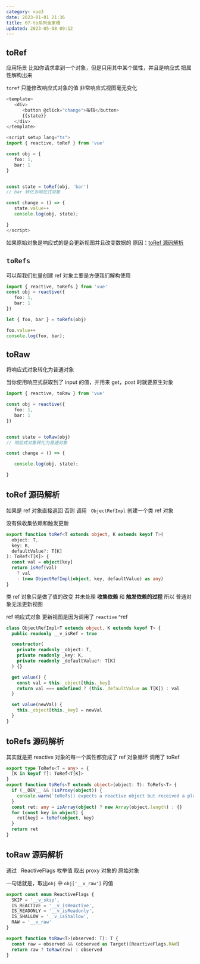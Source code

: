 ```yaml
---
category: vue3
date: 2023-01-01 21:36
title: 07-to系列全家桶
updated: 2023-05-08 09:12
---
```


## toRef

应用场景
比如你请求拿到一个对象，但是只用其中某个属性，并且是响应式
把属性解构出来

`toref` 只能修改响应式对象的值 非常响应式视图毫无变化

```ts
<template>
   <div>
      <button @click="change">按钮</button>
      {{state}}
   </div>
</template>

<script setup lang="ts">
import { reactive, toRef } from 'vue'

const obj = {
   foo: 1,
   bar: 1
}


const state = toRef(obj, 'bar')
// bar 转化为响应式对象

const change = () => {
   state.value++
   console.log(obj, state);

}
</script>
```

如果原始对象是响应式的是会更新视图并且改变数据的
原因：[toRef 源码解析](#^ref)

## `toRefs`

可以帮我们批量创建 ref 对象主要是方便我们解构使用

```ts
import { reactive, toRefs } from 'vue'
const obj = reactive({
   foo: 1,
   bar: 1
})

let { foo, bar } = toRefs(obj)

foo.value++
console.log(foo, bar);
```

## toRaw

将响应式对象转化为普通对象

当你使用响应式获取到了 input 的值，并用来 get，post 时就要原生对象

```ts
import { reactive, toRaw } from 'vue'

const obj = reactive({
   foo: 1,
   bar: 1
})


const state = toRaw(obj)
// 响应式对象转化为普通对象

const change = () => {

   console.log(obj, state);

}
```

## toRef 源码解析

如果是 ref 对象直接返回 否则 调用   `ObjectRefImpl` 创建一个类 ref 对象

没有做收集依赖和触发更新

```ts
export function toRef<T extends object, K extends keyof T>(
  object: T,
  key: K,
  defaultValue?: T[K]
): ToRef<T[K]> {
  const val = object[key]
  return isRef(val)
    ? val
    : (new ObjectRefImpl(object, key, defaultValue) as any)
}
```

类 ref 对象只是做了值的改变 并未处理 **收集依赖** 和 **触发依赖的过程** 所以 普通对象无法更新视图

ref 响应式对象 更新视图是因为调用了 `reactive`
^ref

```ts
class ObjectRefImpl<T extends object, K extends keyof T> {
  public readonly __v_isRef = true

  constructor(
    private readonly _object: T,
    private readonly _key: K,
    private readonly _defaultValue?: T[K]
  ) {}

  get value() {
    const val = this._object[this._key]
    return val === undefined ? (this._defaultValue as T[K]) : val
  }

  set value(newVal) {
    this._object[this._key] = newVal
  }
}
```

## toRefs 源码解析

其实就是把 reactive 对象的每一个属性都变成了 ref 对象循环 调用了 toRef

```ts
export type ToRefs<T = any> = {
  [K in keyof T]: ToRef<T[K]>
}
export function toRefs<T extends object>(object: T): ToRefs<T> {
  if (__DEV__ && !isProxy(object)) {
    console.warn(`toRefs() expects a reactive object but received a plain one.`)
  }
  const ret: any = isArray(object) ? new Array(object.length) : {}
  for (const key in object) {
    ret[key] = toRef(object, key)
  }
  return ret
}
```

## toRaw 源码解析

通过   ReactiveFlags 枚举值 取出 proxy 对象的 原始对象

一句话就是，取出`obj` 中 `obj['__v_raw']` 的值

```ts
export const enum ReactiveFlags {
  SKIP = '__v_skip',
  IS_REACTIVE = '__v_isReactive',
  IS_READONLY = '__v_isReadonly',
  IS_SHALLOW = '__v_isShallow',
  RAW = '__v_raw'
}

export function toRaw<T>(observed: T): T {
  const raw = observed && (observed as Target)[ReactiveFlags.RAW]
  return raw ? toRaw(raw) : observed
}
```